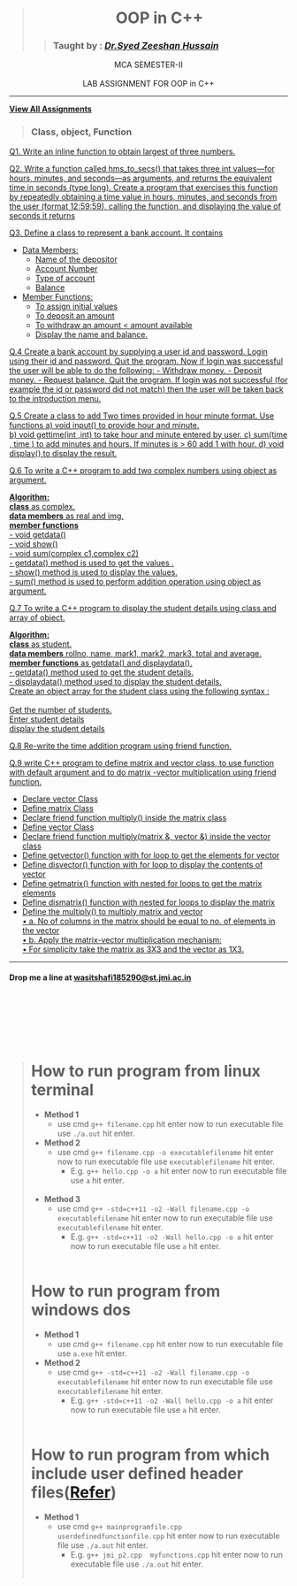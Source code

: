 
># <div align="center">**OOP in C++**</div>
>> ### Taught by : _[Dr.Syed Zeeshan Hussain](https://www.jmi.ac.in/computerscience/faculty-members/Dr_Syed_Zeeshan_Hussain-2203 "See Profile")_

<div align="center">MCA SEMESTER-II</div>
<br/>

<div align="center">LAB ASSIGNMENT FOR OOP in C++</div>

***

**[View All Assignments](https://github.com/wasitshafi/JMI-MCA/tree/master/II-sem/C%2B%2B/Assignments)**

> ### Class, object, Function

[Q1. Write an inline function to obtain largest of three numbers.](Assignments/Assig.%20I/jmi_p1.cpp "View Code")

[Q2. Write a function called hms_to_secs() that takes three int values—for hours, minutes, and seconds—as arguments, and returns the equivalent time in seconds (type long). Create a program that exercises this function by repeatedly obtaining a time value in hours, minutes, and seconds from the user (format 12:59:59), calling the function, and displaying the value of seconds it returns](Assignments/Assig.%20I/jmi_p2.cpp "View Code")

<a href= "Assignments/Assig.%20I/jmi_p3.cpp" title = "View Code"><div>Q3. Define a class to represent a bank account. It contains
  + Data Members:
    - Name of the depositor 
    - Account Number 
    - Type of account 
    - Balance 
  + Member Functions: 
    - To assign initial values 
    - To deposit an amount 
    - To withdraw an amount < amount available 
    - Display the name and balance.
    </div></a>

<a href= "Assignments/Assig.%20I/jmi_p4.cpp" title = "View Code"> <div>Q.4  Create a bank account by supplying a user id and password. 
Login using their id and password.
  Quit the program.
  Now if login was successful the user will be able to do the following: 
    - Withdraw money. 
    - Deposit money. 
    - Request balance.
  Quit the program.
  If login was not successful (for example the id or password did not match) then the user will be taken back to the introduction menu. </div></a>
  
  <a href= "Assignments/Assig.%20I/jmi_p5.cpp" title = "View Code"> <div> Q.5 Create a class to add Two times provided in hour minute format. Use functions
a) void input() to provide hour and minute.  
b) void gettime(int ,int) to take hour and minute entered by user. 
c) sum(time <oj>, time <ob> )  to add minutes and hours. If minutes is > 60 add 1 with hour.
d) void display() to display the result.</div></a>

<a href= "Assignments/Assig.%20I/jmi_p6.cpp" title = "View Code"> <div> Q.6 To write a C++ program to add two complex numbers using object as argument.
  
**Algorithm:**<br/>
    **class** as complex.<br/>
    **data members** as real and img. <br/>
    **member functions** <br/>
        - void getdata()  <br/>
        - void show()  <br/>
        - void sum(complex c1,complex c2)  <br/>
        - getdata() method is used to get the values . <br/>
        - show() method is used to display the values. <br/>
        - sum() method is used to perform addition operation using object as argument.</div></a>
  
  <a href= "Assignments/Assig.%20I/jmi_p7.cpp" title = "View Code"><div>Q.7 To write a C++ program to display the student details using class and array of object.
  
**Algorithm:**<br/>
   **class** as student.<br/> 
   **data members** rollno, name, mark1, mark2, mark3, total and average.<br/>
   **member functions** as getdata() and displaydata().<br/>
        - getdata() method used to get the  student details.<br/>
        - displaydata() method used to display the student details. <br/>
Create an object array for the student class using the following syntax :<br/><br/>
           Get the number of students.<br/>
           Enter student details <br/>
           display the student details</div></a>
           
  <a href= "Assignments/Assig.%20I/jmi_p8.cpp" title = "View Code"><div>Q.8 Re-write the time addition program using friend function.</div></a>

  <a href= "Assignments/Assig.%20I/jmi_p9.cpp" title = "View Code"><div>Q.9  write C++ program to define matrix and vector class, to use function with default argument and to do matrix -vector  multiplication using friend function.
- Declare vector Class 
- Define matrix Class
- Declare friend function multiply() inside the matrix class  
- Define vector Class  
- Declare friend function multiply(matrix &, vector &) inside the vector class  
- Define getvector() function with for loop to get the elements for vector  
- Define disvector() function with for loop to display the contents of vector  
- Define getmatrix() function with nested for loops to get the matrix elements  
- Define dismatrix() function with nested for loops to display the matrix  
- Define the multiply() to multiply matrix and vector<br/>
    • a. No of columns in the matrix should be equal to no. of elements in the vector<br/>
    • b. Apply the matrix-vector multiplication mechanism:<br/>
    • For simplicity take the matrix as 3X3 and the vector as 1X3. </div></a>
<hr/>


#### **Drop me a line at** <wasitshafi185290@st.jmi.ac.in>
<!-- Template 
Q#.   _[](Assignments/Assig.%20I "View Code")_
-->





















<br/><br/><br/>
---
> # How to run program from linux terminal
>  - **Method 1**
>    - use cmd ``g++ filename.cpp`` hit enter now to run executable file use ``./a.out`` hit enter.
>  - **Method 2**
>    - use cmd ``g++ filename.cpp -o executablefilename`` hit enter now to run executable file use ``executablefilename`` hit enter.
>       - E.g. ``g++ hello.cpp -o a`` hit enter now to run executable file use ``a`` hit enter.
<br/><br/>
>  - **Method 3**
>    - use cmd ``g++ -std=c++11 -o2 -Wall filename.cpp -o executablefilename`` hit enter now to run executable file use ``executablefilename`` hit enter.
>       - E.g. ``g++ -std=c++11 -o2 -Wall hello.cpp -o a`` hit enter now to run executable file use ``a`` hit enter.
<br/><br/>
> # How to run program from windows dos
>  - **Method 1**
>    - use cmd ``g++ filename.cpp`` hit enter now to run executable file use ``a.exe`` hit enter.
>  - **Method 2**
>    - use cmd ``g++ -std=c++11 -o2 -Wall filename.cpp -o executablefilename`` hit enter now to run executable file use ``executablefilename`` hit enter.
>       - E.g. ``g++ -std=c++11 -o2 -Wall hello.cpp -o a`` hit enter now to run executable file use ``a`` hit enter.
<br/><br/>
> # How to run program from which include user defined header files([Refer](https://github.com/wasitshafi/JMI-MCA/blob/master/II-sem/c%2B%2B/Assignments/Assig.%20IV/jmi_p2.cpp))
>  - **Method 1**
>    - use cmd ``g++ mainprogramfile.cpp userdefinedfunctionfile.cpp`` hit enter now to run executable file use ``./a.out`` hit enter.
>       - E.g. ``g++ jmi_p2.cpp  myfunctions.cpp`` hit enter now to run executable file use ``./a.out`` hit enter.
<br/><br/>
